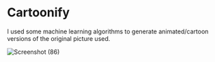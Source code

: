 # Cartoonify
I used some machine learning algorithms to generate animated/cartoon versions of the original picture used.

![Screenshot (86)](https://user-images.githubusercontent.com/77462514/199115017-c44e0e4c-ec1b-48ac-861d-dc2c0a71fcbc.png)
